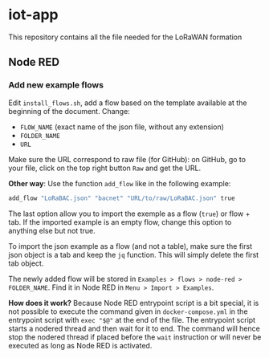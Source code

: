 # iot-app
This repository contains all the file needed for the LoRaWAN formation

## Node RED

### Add new example flows

Edit `install_flows.sh`, add a flow based on the template available at the beginning of the document.
Change:
* `FLOW_NAME` (exact name of the json file, without any extension)
* `FOLDER_NAME`
* `URL`

Make sure the URL correspond to raw file (for GitHub): on GitHub, go to your file, click on the top right button `Raw` and get the URL.

**Other way**:
Use the function `add_flow` like in the following example: 

```bash
add_flow "LoRaBAC.json" "bacnet" "URL/to/raw/LoRaBAC.json" true
```

The last option allow you to import the exemple as a flow (`true`) or flow + tab. If the imported example is an empty flow, change this option to anything else but not true.

To import the json example as a flow (and not a table), make sure the first json object is a tab and keep the `jq` function. This will simply delete the first tab object.

The newly added flow will be stored in `Examples > flows > node-red > FOLDER_NAME`. Find it in Node RED in `Menu > Import > Examples`.

**How does it work?** Because Node RED entrypoint script is a bit special, it is not possible to execute the command given in `docker-compose.yml` in the entrypoint script with `exec "$@"` at the end of the file. The entrypoint script starts a nodered thread and then wait for it to end. The command will hence stop the nodered thread if placed before the `wait` instruction or will never be executed as long as Node RED is activated.
